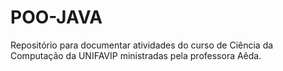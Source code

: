 # POO-JAVA
 Repositório para documentar atividades do curso de Ciência da Computação da UNIFAVIP ministradas pela professora Aêda.
